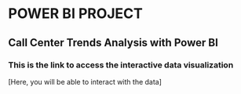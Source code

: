 # POWER BI PROJECT
## Call Center Trends Analysis with Power BI
### This is the link to access the interactive data visualization
[Here, you will be able to interact with the data]
